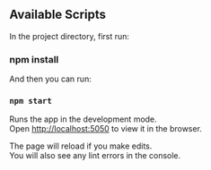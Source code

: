 ## Available Scripts

In the project directory, first run:

### npm install 

And then you can run:

### `npm start`

Runs the app in the development mode.<br>
Open [http://localhost:5050](http://localhost:5050) to view it in the browser.

The page will reload if you make edits.<br>
You will also see any lint errors in the console.
